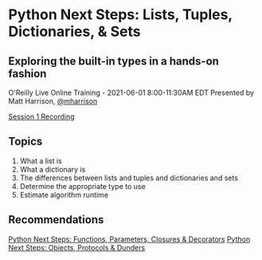 # Python Next Steps: Lists, Tuples, Dictionaries, & Sets
## Exploring the built-in types in a hands-on fashion

O'Reilly Live Online Training - 2021-06-01 8:00-11:30AM EDT
Presented by Matt Harrison, [@mharrison](https://twitter.com/mharrison)

[Session 1 Recording](https://learning.oreilly.com/attend/python-next-steps-lists-tuples-dictionaries-sets/0636920418290/0636920056877/)


## Topics
1. What a list is
1. What a dictionary is
1. The differences between lists and tuples and dictionaries and sets
1. Determine the appropriate type to use
1. Estimate algorithm runtime


## Recommendations
[Python Next Steps: Functions, Parameters, Closures & Decorators](https://learning.oreilly.com/search/?query=%22Python%20Next%20Steps%3A%20Functions%2C%20Parameters%2C%20Closures%2C%20%26%20Decorators%22&extended_publisher_data=true&highlight=true&include_assessments=false&include_case_studies=true&include_courses=true&include_orioles=true&include_playlists=true&include_collections=true&include_notebooks=true&is_academic_institution_account=false&source=user&sort=relevance&facet_json=true&page=0&include_scenarios=true&include_sandboxes=true)
[Python Next Steps: Objects, Protocols & Dunders](https://learning.oreilly.com/search/?query=%22Python%20Next%20Steps%3A%20Objects%2C%20Protocols%2C%20%26%20Dunders%22&extended_publisher_data=true&highlight=true&include_assessments=false&include_case_studies=true&include_courses=true&include_orioles=true&include_playlists=true&include_collections=true&include_notebooks=true&is_academic_institution_account=false&source=user&sort=relevance&facet_json=true&page=0&include_scenarios=true&include_sandboxes=true)